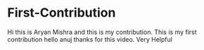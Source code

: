 # First-Contribution
Hi this is Aryan Mishra and this is my contribution.
This is my first contribution
hello anuj thanks for this video. Very Helpful

